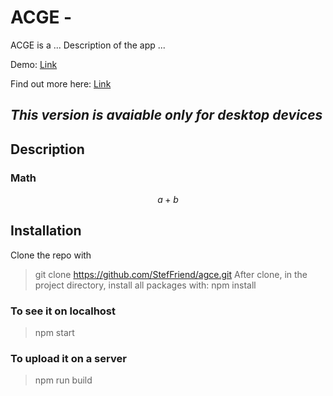 # ACGE -

ACGE is a ... Description of the app ...

Demo: [Link](https://google.com)

Find out more here: [Link](https://google.com)

*This version is avaiable only for desktop devices*
-

## Description


### Math
$$
a+b
$$
## Installation

Clone the repo with
> git clone https://github.com/StefFriend/agce.git
After clone, in the project directory, install all packages with:
> npm install

### To see it on localhost

> npm start

### To upload it on a server

> npm run build

